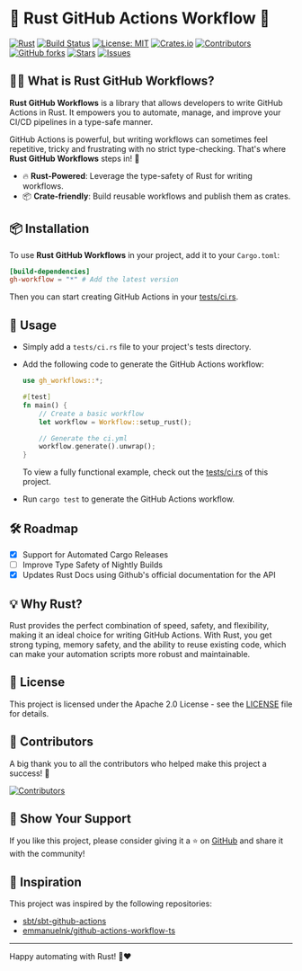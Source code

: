 # 🦀 Rust GitHub Actions Workflow 🚀

[![Rust](https://img.shields.io/badge/Language-Rust-blue?style=flat-square)](https://www.rust-lang.org)
[![Build Status](https://github.com/tailcallhq/rust-gh-workflow/actions/workflows/ci.yml/badge.svg?style=flat-square)](https://github.com/tailcallhq/rust-gh-workflow/actions)
[![License: MIT](https://img.shields.io/badge/License-MIT-green?style=flat-square)](https://opensource.org/licenses/MIT)
[![Crates.io](https://img.shields.io/crates/v/gh-workflow?style=flat-square)](https://crates.io/crates/gh-workflow)
[![Contributors](https://img.shields.io/github/contributors/tailcallhq/rust-gh-workflow?style=flat-square)](https://github.com/tailcallhq/rust-gh-workflow/graphs/contributors)
[![GitHub forks](https://img.shields.io/github/forks/tailcallhq/rust-gh-workflow?style=flat-square)](https://github.com/tailcallhq/rust-gh-workflow/network/members)
[![Stars](https://img.shields.io/github/stars/tailcallhq/rust-gh-workflow?style=flat-square)](https://github.com/tailcallhq/rust-gh-workflow/stargazers)
[![Issues](https://img.shields.io/github/issues/tailcallhq/rust-gh-workflow?style=flat-square)](https://github.com/tailcallhq/rust-gh-workflow/issues)

## 🧑‍💻 What is Rust GitHub Workflows?

**Rust GitHub Workflows** is a library that allows developers to write GitHub Actions in Rust. It empowers you to automate, manage, and improve your CI/CD pipelines in a type-safe manner.

GitHub Actions is powerful, but writing workflows can sometimes feel repetitive, tricky and frustrating with no strict type-checking. That's where **Rust GitHub Workflows** steps in! 🦾

- 🔥 **Rust-Powered**: Leverage the type-safety of Rust for writing workflows.
- 📦 **Crate-friendly**: Build reusable workflows and publish them as crates.

## 📦 Installation

To use **Rust GitHub Workflows** in your project, add it to your `Cargo.toml`:

```toml
[build-dependencies]
gh-workflow = "*" # Add the latest version
```

Then you can start creating GitHub Actions in your [tests/ci.rs](https://github.com/tailcallhq/rust-gh-workflow/blob/main/tests/ci.rs).

## 👷 Usage

- Simply add a `tests/ci.rs` file to your project's tests directory.
- Add the following code to generate the GitHub Actions workflow:

  ```rust
  use gh_workflows::*;

  #[test]
  fn main() {
      // Create a basic workflow
      let workflow = Workflow::setup_rust();

      // Generate the ci.yml
      workflow.generate().unwrap();
  }
  ```

  To view a fully functional example, check out the [tests/ci.rs](https://github.com/tailcallhq/rust-gh-workflow/blob/main/tests/ci.rs) of this project.

- Run `cargo test` to generate the GitHub Actions workflow.

## 🛠️ Roadmap

- [x] Support for Automated Cargo Releases
- [ ] Improve Type Safety of Nightly Builds
- [x] Updates Rust Docs using Github's official documentation for the API

## 💡 Why Rust?

Rust provides the perfect combination of speed, safety, and flexibility, making it an ideal choice for writing GitHub Actions. With Rust, you get strong typing, memory safety, and the ability to reuse existing code, which can make your automation scripts more robust and maintainable.

## 📄 License

This project is licensed under the Apache 2.0 License - see the [LICENSE](LICENSE) file for details.

## 🙌 Contributors

A big thank you to all the contributors who helped make this project a success! 🙏

[![Contributors](https://contrib.rocks/image?repo=tailcallhq/rust-gh-workflow)](https://github.com/tailcallhq/rust-gh-workflow/graphs/contributors)

## 🌟 Show Your Support

If you like this project, please consider giving it a ⭐ on [GitHub](https://github.com/tailcallhq/rust-gh-workflow) and share it with the community!

## 🔗 Inspiration

This project was inspired by the following repositories:

- [sbt/sbt-github-actions](https://github.com/sbt/sbt-github-actions)
- [emmanuelnk/github-actions-workflow-ts](https://github.com/emmanuelnk/github-actions-workflow-ts)

---

Happy automating with Rust! 🦀❤️
